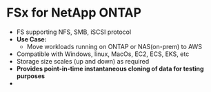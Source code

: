 
# FSx for NetApp ONTAP

- FS supporting NFS, SMB, iSCSI protocol
- **Use Case:**
	- Move workloads running on ONTAP or NAS(on-prem) to AWS
- Compatible with Windows, linux, MacOs, EC2, ECS, EKS, etc
- Storage size scales (up and down) as required
- **Provides point-in-time instantaneous cloning of data for testing purposes**
- 